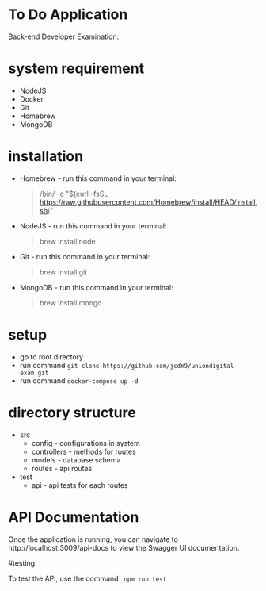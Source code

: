 # To Do Application

Back-end Developer Examination.

# system requirement
* NodeJS
* Docker
* Git
* Homebrew
* MongoDB

# installation
* Homebrew - run this command in your terminal:
    > /bin/ -c "$(curl -fsSL https://raw.githubusercontent.com/Homebrew/install/HEAD/install.sh)"
* NodeJS - run this command in your terminal:
    > brew install node
* Git - run this command in your terminal:
    > brew install git
* MongoDB - run this command in your terminal:
    > brew install mongo
# setup

- go to root directory
- run command ``` git clone https://github.com/jcdm9/uniondigital-exam.git ```
- run command ``` docker-compose up -d ```

# directory structure
  - src
    - config - configurations in system
    - controllers - methods for routes
    - models - database schema
    - routes - api routes
  - test
    - api - api tests for each routes

# API Documentation

Once the application is running, you can navigate to http://localhost:3009/api-docs to view the Swagger UI documentation.

#testing

To test the API, use the command ``` npm run test```